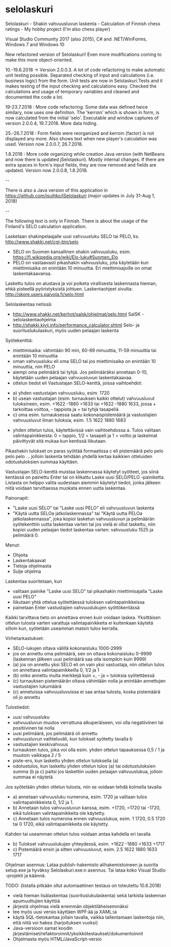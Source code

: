 # selolaskuri

Selolaskuri - Shakin vahvuusluvun laskenta - Calculation of Finnish chess ratings - My hobby project (I'm also chess player)

Visual Studio Community 2017 (also 2015), C# and .NET/WinForms, Windows 7 and Windows 10

New refactored version of Selolaskuri! Even more modifications coming to make this more object-oriented.

10.-19.6.2018 -> Version 2.0.0.3. A lot of code refactoring to make automatic unit testing possible. Separated checking of input and calculations (i.e. business logic) from the form. Unit tests are now in Selolaskuri.Tests and it makes testing of the  input checking and calculations easy. Checked the calculations and usage of temporary variables and cleaned and documented the code a lot.

19-23.7.2018 : More code refactoring. Some data was defined twice similary, now uses one definition. The 'kerroin' which is shown in form, is now calculated from the initial 'selo'. Executable and window captures of version 2.0.0.4, 19.7.2018. More data hiding.

25.-26.7.2018 : Form fields were reorganized and kerroin (factor) is not displayed any more. Also shows text when new player's calculation was used. Version now 2.0.0.7, 26.7.2018.

1.8.2018 : More code organizing while creation Java version (with NetBeans and now there is updated jSelolaskuri). Mostly internal changes. If there are extra spaces in form's input fields, they are now removed and fields are updated. Version now 2.0.0.8, 1.8.2018.

--

There is also a Java version of this application in https://github.com/isuihko/jSelolaskuri (major updates in July 31-Aug 1, 2018)

--

The following text is only in Finnish. There is about the usage of the Finland's SELO calculation application.

Lasketaan shakinpelaajalle uusi vahvuusluku SELO tai PELO, ks. http://www.shakki.net/cgi-bin/selo
- SELO on Suomen kansallinen shakin vahvuusluku, esim. https://fi.wikipedia.org/wiki/Elo-luku#Suomen_Elo
- PELO on vastaavasti pikashakin vahvuusluku, jota käytetään kun miettimisaika on enintään 10 minuuttia. Eri miettimisajoille on omat laskentakaavansa.

Laskettu tulos on alustava ja voi poiketa virallisesta laskennasta hieman, ehkä pisteellä pyöristyksistä johtuen.
Laskentaohjeet sivulta: http://skore.users.paivola.fi/selo.html

Selolaskentaa netissä: 
- http://www.shakki.net/kerhot/salsk/ohjelmat/selo.html  SalSK - selolaskentaohjelma
- http://shakki.kivij.info/performance_calculator.shtml  Selo- ja suorituslukulaskuri, myös uuden pelaajan laskenta


Syötekenttiä:
* miettimisaika: vähintään 90 min, 60-89 minuuttia, 11-59 minuuttia tai enintään 10 minuuttia
* oman vahvuusluku eli oma SELO tai jos miettimisaika on enintään 10 minuuttia, niin PELO
* aiempi oma pelimäärä tai tyhjä. Jos pelimääräksi annetaan 0-10, käytetään uuden pelaajan vahvuusluvun laskentakaavaa.
* ottelun tiedot eli Vastustajan SELO-kenttä, joissa vaihtoehdot:
 - a) yhden vastustajan vahvuusluku, esim. 1720
 - b) usean vastustajan (esim. turnauksen kaikki ottelut) vahvuusluvut tuloksineen, esim. +1622 -1880 =1633 tai +1622 -1880 1633, jossa + tarkoittaa voittoa, - tappiota ja = tai tyhjä tasapeliä
 - c) oma esim. turnauksessa saatu kokonaispistemäärä ja vastustajien vahvuusluvut ilman tuloksia, esim. 1.5 1622 1880 1683
 
* yhden ottelun tulos, käytettävissä vain vaihtoehdossa a. Tulos valitaan valintapainikkeista: 0 = tappio, 1/2 = tasapeli ja 1 = voitto ja laskelmat päivittyvät sitä mukaa kun kentissä liikutaan.

Pikashakin tulokset on paras syöttää formaatissa c eli pistemäärä pelo pelo pelo pelo ... jolloin laskenta tehdään yhdellä kertaa kaikkien otteluiden odotustuloksien summaa käyttäen.

Vastustajan SELO-kenttä muistaa laskennassa käytetyt syötteet, jos siinä kentässä on painettu Enter tai on klikattu Laske uusi SELO/PELO -painiketta. Listasta on helppo valita uudestaan aiemmin käytetyt tiedot, jonka jälkeen niitä voidaan tarvittaessa muokata ennen uutta laskentaa.

Painonapit:
* "Laske uusi SELO" tai "Laske uusi PELO" eli vahvuusluvun laskenta
* "Käytä uutta SELOa jatkolaskennassa" tai "Käytä uutta PELOa jatkolaskennassa", joka kopioi lasketun vahvuusluvun ja pelimäärän syötekenttiin uutta laskentaa varten tai jos vielä ei ollut laskettu, niin kopioi uuden pelaajan tiedot laskentaa varten: vahvuusluku 1525 ja pelimäärä 0.

Menut:
* Ohjeita
* Laskentakaavat
* Tietoja ohjelmasta
* Sulje ohjelma
 
Laskentaa suoritetaan, kun
- valitaan painike "Laske uusi SELO" tai pikashakin miettimisajalla "Laske uusi PELO"
- liikutaan yhtä ottelua syötettäessä tuloksen valintapainikkeissa
- painetaan Enter vastustajien vahvuuslukujen syöttökentässä

Kaikki tarvittava tieto on annettava ennen kuin voidaan laskea. Yksittäisen ottelun tulosta varten varattuja valintapainikkeita ei kuitenkaan käytetä silloin kun, syötetään useamman matsin tulos kerralla.

Virhetarkastukset:
- SELO-lukujen oltava välillä kokonaisluku 1000-2999
- jos on annettu oma pelimäärä, sen on oltava kokonaisluku 0-9999 (laskennan jälkeen uusi pelimäärä saa olla isompikin kuin 9999)
- (a) jos on annettu yksi SELO eli on vain yksi vastustaja, niin ottelun tulos on annettava valintapainikkeilla 0, 1/2 ja 1
- (b) onko annettu muita merkkejä kuin +, - ja = tuloksia syötettäessä
- (c) turnauksen pistemäärän oltava vähintään nolla ja enintään annettujen vastustajien lukumäärä
- (c) annetuissa vahvuusluvuissa ei saa antaa tulosta, koska pistemäärä oli jo annettu

Tulostiedot:
- uusi vahvuusluku
- vahvuusluvun muutos verrattuna alkuperäiseen, voi olla negatiivinen tai positiivinen tai nolla
- uusi pelimäärä, jos pelimäärä oli annettu
- vahvuusluvun vaihteluväli, kun tulokset syötetty tavalla b
- vastustajien keskivahvuus
- turnauksen tulos, joka voi olla esim. yhden ottelun tapauksessa  0,5 / 1  ja muutoin vaikkapa 2 / 5
- piste-ero, kun laskettu yhden ottelun tuloksella (a)
- odotustulos, kun laskettu yhden ottelun tulos (a) tai odotustuloksien summa (b ja c) paitsi jos laskettiin uuden pelaajan vahvuuslukua, jolloin summaa ei näytetä

Jos syötetään yhden ottelun tulosta, niin se voidaan tehdä kolmella tavalla:
- a) annetaan vahvuusluku numerona, esim. 1720 ja valitaan tulos valintapainikkeista 0, 1/2 ja 1.
- b) Annetaan tulos vahvuusluvun kanssa, esim. +1720, =1720 tai -1720, eikä tuloksen valintapainikkeita ole käytetty.
- c) Annetaan tulos numerona ennen vahvuuslukua, esim. 1 1720, 0.5 1720 tai 0 1720, eikä valintapainikkeita ole käytetty.

Kahden tai useamman ottelun tulos voidaan antaa kahdella eri tavalla
- b) Tulokset vahvuuslukujen yhteydessä, esim. +1622 -1880 =1633 +1717
- c) Pistemäärä ensin ja sitten vahvuusluvut, esim. 2.5 1622 1880 1633 1717

Ohjelman asennus:
Lataa publish-hakemisto alihakemistoineen ja suorita setup.exe ja hyväksy Selolaskuri.exe:n asennus. Tai lataa koko Visual Studio -projekti ja käännä.

TODO: (listalla pitkään ollut automaattinen testaus on toteutettu 10.6.2018)
- vielä hieman lisälaskentaa (suorituslukulaskenta) sekä tarkista laskennan apumuuttujien käyttöä
- järjestä ohjelmaa vielä enemmän objektiläheisemmäksi
- tee myös uusi versio käyttäen WPF:ää ja XAML:ia
- käytä SQL-tietokantaa jollain tavalla, vaikka tallentamaan laskentoja niin, että niitä voi hakea (harjoituksen vuoksi)
- Java-versioon samat koodin järjestämiset/refaktoroinnit/yksikkötestaukset/dokumentoinnit
- Ohjelmasta myös HTML/JavaScript-versio
